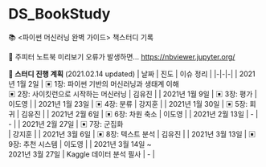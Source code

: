 # DS_BookStudy
📚 &lt;파이썬 머신러닝 완벽 가이드> 책스터디 기록


📌 주피터 노트북 미리보기 오류가 발생하면... https://nbviewer.jupyter.org/ 

**📌 스터디 진행 계획** (2021.02.14 updated)
| 날짜 | 진도 | 이슈 정리 |
|-|-|-|
| 2021년 1월 2일  | ▣ 1장: 파이썬 기반의 머신러닝과 생태계 이해<br>▣ 2장: 사이킷런으로 시작하는 머신러닝 | 김유진 |
| 2021년 1월 9일  | ▣ 3장: 평가 | 이도영 |
| 2021년 1월 23일  | ▣ 4장: 분류 | 강지훈 |
| 2021년 1월 30일  | ▣ 5장: 회귀 | 김유진 |
| 2021년 2월 6일  | ▣ 6장: 차원 축소 | 이도영 |
| 2021년 2월 13일  | - | - |
| 2021년 2월 27일  | ▣ 7장: 군집화<br>  | 강지훈 |
| 2021년 3월 6일  | ▣ 8장: 텍스트 분석 | 김유진 |
| 2021년 3월 13일  | ▣ 9장: 추천 시스템 | 이도영 |
| 2021년 3월 14일 ~<br>2021년 3월 27일  | Kaggle 데이터 분석 필사 | - |
